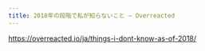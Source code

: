 ```yaml
---
title: 2018年の段階で私が知らないこと — Overreacted
---
```


https://overreacted.io/ja/things-i-dont-know-as-of-2018/

